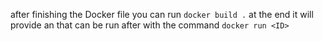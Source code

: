 after finishing the Docker file you can run `docker build .` 
at the end it will provide an <ID>
that <ID> can be run after with the command
`docker run <ID>`
